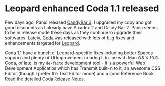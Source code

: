 # Leopard enhanced Coda 1.1 released

Few days ago, Panic released <a href="http://www.panic.com/candybar/">CandyBar 3</a>. I upgraded my copy and got good discounts as I already have Pixadex 2 and Candy Bar 2. Panic seems to be in release mode these days as they continue to upgrade their softwares. Lately, <a href="http://www.panic.com/coda/">Coda</a> was released with lots of bug fixes and enhancements targeted for <a href="http://www.apple.com/macosx/">Leopard</a>.

Coda 1.1 have a bunch of Leopard-specific fixes including better Spaces support and plenty of UI improvement to bring it in line with Mac OS X 10.5. Coda, of late, is my `de-facto` development tool - it is a powerful Web Development Application which has Transmit built-in to it, an awesome CSS Editor (though I prefer the Text Editor mode) and a good Reference Book. Read the detailed Coda <a href="http://www.panic.com/coda/releasenotes.html">Release Notes</a>.
